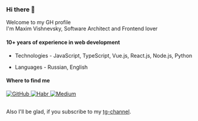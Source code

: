 ### Hi there 👋

<p> Welcome to my GH profile <br> I'm Maxim Vishnevsky, Software Architect and Frontend lover </p>

#### 10+ years of experience in web development

* Technologies - JavaScript, TypeScript, Vue.js, React.js, Node.js, Python

* Languages - Russian, English

#### Where to find me

<div>
  <a href="https://github.com/mxmvshnvsk" target="_blank">
    <img src=https://img.shields.io/badge/github-%2300acee.svg?&color=black&style=for-the-badge&logo=github&logoColor=white alt="GitHub" />
  </a>
  <a href="https://habr.com/ru/users/mxmvshnvsk/" target="_blank">
    <img src=https://img.shields.io/badge/habr-%2300acee.svg?&color=blue&style=for-the-badge&logo=habr&logoColor=white alt="Habr" />
  </a>
  <a href="https://medium.com/@mxmvshnvsk" target="_blank">
    <img src=https://img.shields.io/badge/medium-%2300acee.svg?&color=white&style=for-the-badge&logo=medium&logoColor=black alt="Medium" />
  </a>
</div>

<br />

Also I'll be glad, if you subscribe to my [tg-channel](https://t.me/mxmvshnvsk_stories).
